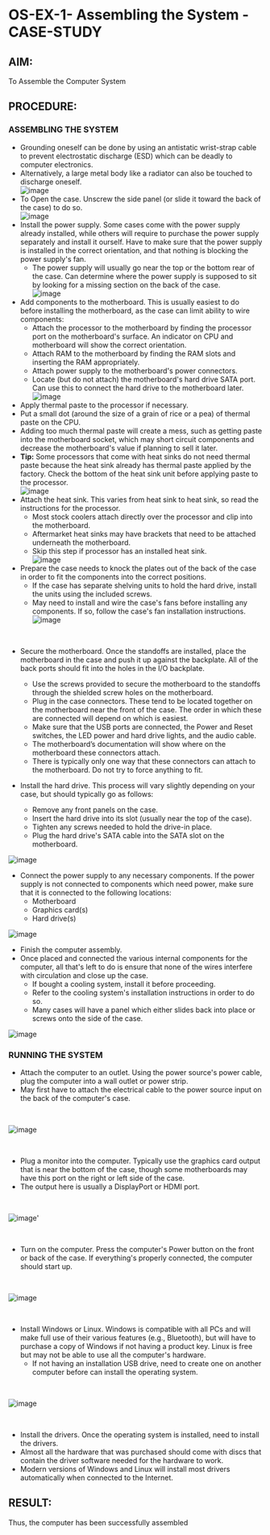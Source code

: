 # OS-EX-1- Assembling the System - CASE-STUDY

## AIM:
  To Assemble the Computer System
## PROCEDURE:
### ASSEMBLING THE SYSTEM
- Grounding oneself can be done by using an antistatic wrist-strap cable to prevent electrostatic discharge (ESD) which can be deadly to computer electronics.
- Alternatively, a large metal body like a radiator can also be touched to discharge oneself.</br>
![image](https://github.com/SanjayKumarAIML/OS-EX-1-Assembling-the-System---CASE-STUDY/assets/93427246/6636c547-6912-41d8-afc4-56d24d78c304)
- To Open the case. Unscrew the side panel (or slide it toward the back of the case) to do so.</br>
![image](https://github.com/SanjayKumarAIML/OS-EX-1-Assembling-the-System---CASE-STUDY/assets/93427246/b3e0d2c9-1728-4b8e-b7be-0c73c8435043)
- Install the power supply. Some cases come with the power supply already installed, while others will require to purchase the power supply separately and install it ourself. Have to make sure that the power supply is installed in the correct orientation, and that nothing is blocking the power supply's fan.
  - The power supply will usually go near the top or the bottom rear of the case. Can determine where the power supply is supposed to sit by looking for a missing section on the back of the case.</br>
![image](https://github.com/SanjayKumarAIML/OS-EX-1-Assembling-the-System---CASE-STUDY/assets/93427246/14227203-44c0-4f76-b371-1b29b0862619)</br>
- Add components to the motherboard. This is usually easiest to do before installing the motherboard, as the case can limit ability to wire components:
  - Attach the processor to the motherboard by finding the processor port on the motherboard's surface. An indicator on CPU and motherboard will show the correct orientation.
  - Attach RAM to the motherboard by finding the RAM slots and inserting the RAM appropriately.
  - Attach power supply to the motherboard's power connectors.
  - Locate (but do not attach) the motherboard's hard drive SATA port. Can use this to connect the hard drive to the motherboard later.</br>
![image](https://github.com/SanjayKumarAIML/OS-EX-1-Assembling-the-System---CASE-STUDY/assets/93427246/02f7986e-9c16-4565-b5c9-a88a495e499c)</br>
- Apply thermal paste to the processor if necessary.
- Put a small dot (around the size of a grain of rice or a pea) of thermal paste on the CPU.
- Adding too much thermal paste will create a mess, such as getting paste into the motherboard socket, which may short circuit components and decrease the motherboard's value if planning to sell it later.
- **Tip:** Some processors that come with heat sinks do not need thermal paste because the heat sink already has thermal paste applied by the factory. Check the bottom of the heat sink unit before applying paste to the processor.</br>
![image](https://github.com/SanjayKumarAIML/OS-EX-1-Assembling-the-System---CASE-STUDY/assets/93427246/3342753b-51c8-44b8-8b04-f8273caf6937)</br>
- Attach the heat sink. This varies from heat sink to heat sink, so read the instructions for the processor.
  - Most stock coolers attach directly over the processor and clip into the motherboard.
  - Aftermarket heat sinks may have brackets that need to be attached underneath the motherboard.
  - Skip this step if processor has an installed heat sink.</br>
![image](https://github.com/SanjayKumarAIML/OS-EX-1-Assembling-the-System---CASE-STUDY/assets/93427246/d06161a4-99c0-42b2-9bce-12ccb3364e89)</br>
- Prepare the case needs to knock the plates out of the back of the case in order to fit the components into the correct positions.
  - If the case has separate shelving units to hold the hard drive, install the units using the included screws.
  - May need to install and wire the case's fans before installing any components. If so, follow the case's fan installation instructions.</br> 
![image](https://github.com/SanjayKumarAIML/OS-EX-1-Assembling-the-System---CASE-STUDY/assets/93427246/9d5e1d10-9945-4c9a-b293-8194a32d961f)
</br>

- Secure the motherboard. Once the standoffs are installed, place the motherboard in the case and push it up against the backplate. All of the back ports should fit into the holes in the I/O backplate.
  - Use the screws provided to secure the motherboard to the standoffs through the shielded screw holes on the motherboard.
  -  Plug in the case connectors. These tend to be located together on the motherboard near the front of the case. The order in which these are  connected will depend on which is easiest.
  -  Make sure that the USB ports are connected, the Power and Reset switches, the LED power and hard drive lights, and the audio cable.
  -  The motherboard’s documentation will show where on the motherboard these connectors attach.
  -  There is typically only one way that these connectors can attach to the motherboard. Do not try to force anything to fit.
  
- Install the hard drive. This process will vary slightly depending on your case, but should typically go as follows:
  - Remove any front panels on the case.
  - Insert the hard drive into its slot (usually near the top of the case).
  - Tighten any screws needed to hold the drive-in place.
  - Plug the hard drive's SATA cable into the SATA slot on the motherboard.</br>
  
![image](https://github.com/SanjayKumarAIML/OS-EX-1-Assembling-the-System---CASE-STUDY/assets/93427246/eebd2c4e-868e-4b12-9caa-a5404c32b275)
  </br>
- Connect the power supply to any necessary components. If the power supply is not connected to components which need power, make sure that it is connected to the following locations:
  - Motherboard
  - Graphics card(s)
  - Hard drive(s)</br>
  
![image](https://github.com/SanjayKumarAIML/OS-EX-1-Assembling-the-System---CASE-STUDY/assets/93427246/aed206ad-e9d8-4e7f-9c63-76cf94660442)
 </br>
- Finish the computer assembly.
- Once placed and connected the various internal components for the computer, all that's left to do is ensure that none of the wires interfere with circulation and close up the case.
  - If bought a cooling system, install it before proceeding.
  - Refer to the cooling system's installation instructions in order to do so.
  - Many cases will have a panel which either slides back into place or screws onto the side of the case. </br>
  
![image](https://github.com/SanjayKumarAIML/OS-EX-1-Assembling-the-System---CASE-STUDY/assets/93427246/ed2e4cb5-d47e-4dba-9de4-0e885f021270)
</br>

### RUNNING THE SYSTEM
- Attach the computer to an outlet. Using the power source's power cable, plug the computer into a wall outlet or power strip.
- May first have to attach the electrical cable to the power source input on the back of the computer's case.
</br>

![image](https://github.com/SanjayKumarAIML/OS-EX-1-Assembling-the-System---CASE-STUDY/assets/93427246/7db87fac-b74e-4d94-b35a-a8b3dd45bad6)

</br>

- Plug a monitor into the computer. Typically use the graphics card output that is near the bottom of the case, though some motherboards may have this port on the right or left side of the case.
- The output here is usually a DisplayPort or HDMI port.
</br>

  ![image](https://github.com/SanjayKumarAIML/OS-EX-1-Assembling-the-System---CASE-STUDY/assets/93427246/31cf44e5-1c0d-4bda-aa54-0f80ac60fbc5)'

</br>

- Turn on the computer. Press the computer's Power button on the front or back of the case. If everything's properly connected, the computer should start up.

</br>

![image](https://github.com/SanjayKumarAIML/OS-EX-1-Assembling-the-System---CASE-STUDY/assets/93427246/7b79b044-7436-4c00-a030-67c56558b22b)

</br>

- Install Windows or Linux. Windows is compatible with all PCs and will make full use of their various features (e.g., Bluetooth), but will have to purchase a copy of Windows if not having a product key. Linux is free but may not be able to use all the computer's hardware.
  - If not having an installation USB drive, need to create one on another computer before can install the operating system.
</br>

![image](https://github.com/SanjayKumarAIML/OS-EX-1-Assembling-the-System---CASE-STUDY/assets/93427246/6578efc8-a57a-4478-b589-79100104352c)

</br>

- Install the drivers. Once the operating system is installed, need to install the drivers.
- Almost all the hardware that was purchased should come with discs that contain the driver software needed for the hardware to work.
- Modern versions of Windows and Linux will install most drivers automatically when connected to the Internet.


## RESULT:
Thus, the computer has been successfully assembled
